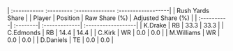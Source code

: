 | :----------- :--------- :-------------- :------------------|
|                      Rush Yards Share                      |
| Player     | Position | Raw Share (%) | Adjusted Share (%) |
| :----------| :--------| :-------------| :------------------|
| K.Drake    | RB       | 33.3          | 33.3               |
| C.Edmonds  | RB       | 14.4          | 14.4               |
| C.Kirk     | WR       | 0.0           | 0.0                |
| M.Williams | WR       | 0.0           | 0.0                |
| D.Daniels  | TE       | 0.0           | 0.0                |